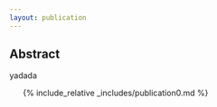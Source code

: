 ```yaml
---
layout: publication
---
```

## Abstract
yadada

<div class="publications">
<ol class="bibliography">

{% include_relative _includes/publication0.md %}
<br>
</ol>
</div>
